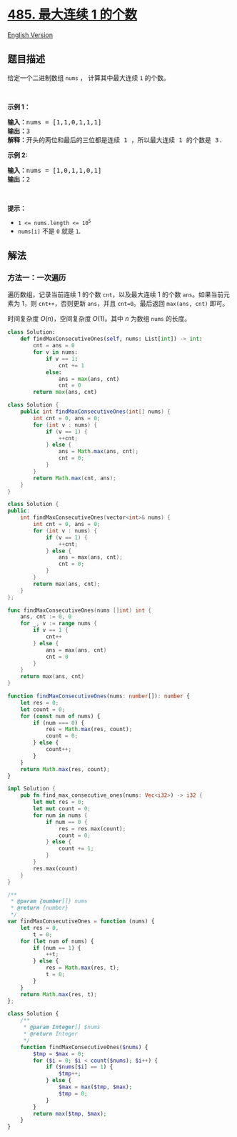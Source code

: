 # [485. 最大连续 1 的个数](https://leetcode.cn/problems/max-consecutive-ones)

[English Version](/solution/0400-0499/0485.Max%20Consecutive%20Ones/README_EN.md)

<!-- tags:数组 -->

## 题目描述

<!-- 这里写题目描述 -->

<p>给定一个二进制数组 <code>nums</code> ， 计算其中最大连续 <code>1</code> 的个数。</p>

<p>&nbsp;</p>

<p><strong>示例 1：</strong></p>

<pre>
<strong>输入：</strong>nums = [1,1,0,1,1,1]
<strong>输出：</strong>3
<strong>解释：</strong>开头的两位和最后的三位都是连续 1 ，所以最大连续 1 的个数是 3.
</pre>

<p><strong>示例 2:</strong></p>

<pre>
<b>输入：</b>nums = [1,0,1,1,0,1]
<b>输出：</b>2
</pre>

<p>&nbsp;</p>

<p><strong>提示：</strong></p>

<ul>
	<li><code>1 &lt;= nums.length &lt;= 10<sup>5</sup></code></li>
	<li><code>nums[i]</code>&nbsp;不是&nbsp;<code>0</code>&nbsp;就是&nbsp;<code>1</code>.</li>
</ul>

## 解法

### 方法一：一次遍历

遍历数组，记录当前连续 $1$ 的个数 `cnt`，以及最大连续 $1$ 的个数 `ans`。如果当前元素为 $1$，则 `cnt++`，否则更新 `ans`，并且 `cnt=0`。最后返回 `max(ans, cnt)` 即可。

时间复杂度 $O(n)$，空间复杂度 $O(1)$。其中 $n$ 为数组 `nums` 的长度。

<!-- tabs:start -->

```python
class Solution:
    def findMaxConsecutiveOnes(self, nums: List[int]) -> int:
        cnt = ans = 0
        for v in nums:
            if v == 1:
                cnt += 1
            else:
                ans = max(ans, cnt)
                cnt = 0
        return max(ans, cnt)
```

```java
class Solution {
    public int findMaxConsecutiveOnes(int[] nums) {
        int cnt = 0, ans = 0;
        for (int v : nums) {
            if (v == 1) {
                ++cnt;
            } else {
                ans = Math.max(ans, cnt);
                cnt = 0;
            }
        }
        return Math.max(cnt, ans);
    }
}
```

```cpp
class Solution {
public:
    int findMaxConsecutiveOnes(vector<int>& nums) {
        int cnt = 0, ans = 0;
        for (int v : nums) {
            if (v == 1) {
                ++cnt;
            } else {
                ans = max(ans, cnt);
                cnt = 0;
            }
        }
        return max(ans, cnt);
    }
};
```

```go
func findMaxConsecutiveOnes(nums []int) int {
	ans, cnt := 0, 0
	for _, v := range nums {
		if v == 1 {
			cnt++
		} else {
			ans = max(ans, cnt)
			cnt = 0
		}
	}
	return max(ans, cnt)
}
```

```ts
function findMaxConsecutiveOnes(nums: number[]): number {
    let res = 0;
    let count = 0;
    for (const num of nums) {
        if (num === 0) {
            res = Math.max(res, count);
            count = 0;
        } else {
            count++;
        }
    }
    return Math.max(res, count);
}
```

```rust
impl Solution {
    pub fn find_max_consecutive_ones(nums: Vec<i32>) -> i32 {
        let mut res = 0;
        let mut count = 0;
        for num in nums {
            if num == 0 {
                res = res.max(count);
                count = 0;
            } else {
                count += 1;
            }
        }
        res.max(count)
    }
}
```

```js
/**
 * @param {number[]} nums
 * @return {number}
 */
var findMaxConsecutiveOnes = function (nums) {
    let res = 0,
        t = 0;
    for (let num of nums) {
        if (num == 1) {
            ++t;
        } else {
            res = Math.max(res, t);
            t = 0;
        }
    }
    return Math.max(res, t);
};
```

```php
class Solution {
    /**
     * @param Integer[] $nums
     * @return Integer
     */
    function findMaxConsecutiveOnes($nums) {
        $tmp = $max = 0;
        for ($i = 0; $i < count($nums); $i++) {
            if ($nums[$i] == 1) {
                $tmp++;
            } else {
                $max = max($tmp, $max);
                $tmp = 0;
            }
        }
        return max($tmp, $max);
    }
}
```

<!-- tabs:end -->

<!-- end -->
